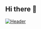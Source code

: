 ## Hi there 👋
[![Header](https://media.licdn.com/dms/image/v2/D5616AQFjeKJhRzWWgQ/profile-displaybackgroundimage-shrink_350_1400/profile-displaybackgroundimage-shrink_350_1400/0/1720402054591?e=1763596800&v=beta&t=ug4Ufel4oTloRhPDvT6X6oFtAxeqzcwAUwwoSedxxqg)]([https://some-url.dev/](https://www.linkedin.com/in/steeve-nsangou-572341241/))
<!--
**SGNILC/SGNILC** is a ✨ _special_ ✨ repository because its `README.md` (this file) appears on your GitHub profile.

Here are some ideas to get you started:

- 🔭 I’m currently working on ...
- 🌱 I’m currently learning ...
- 👯 I’m looking to collaborate on ...
- 🤔 I’m looking for help with ...
- 💬 Ask me about ...
- 📫 How to reach me: ...
- 😄 Pronouns: ...
- ⚡ Fun fact: ...
-->

